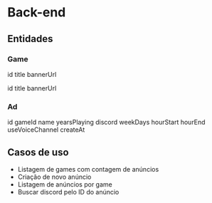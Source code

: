 # Back-end

## Entidades

### Game
id
title
bannerUrl

id
title
bannerUrl

### Ad

id
gameId
name
yearsPlaying
discord
weekDays
hourStart
hourEnd
useVoiceChannel
createAt

## Casos de uso

- Listagem de games com contagem de anúncios
- Criação de novo anúncio
- Listagem de anúncios por game
- Buscar discord pelo ID do anúncio